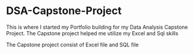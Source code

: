 # DSA-Capstone-Project
This is where I started my Portfolio building for my Data Analysis Capstone Project.
The Capstone project helped me utilize my Excel and Sql skills

The Capstone project consist of Excel file and SQL file

